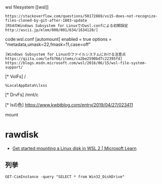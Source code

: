 wsl filesystem
[[wsl]]

	https://stackoverflow.com/questions/50172869/vs15-does-not-recognize-files-cloned-by-git-after-1803-update
	[RS4のWindows Subsystem for Linuxでのwsl.confによる初期設定 http://ascii.jp/elem/000/001/634/1634120/]

code:wsl.conf
 [automount]
 enabled = true
 options = "metadata,umask=22,fmask=11,case=off"

	[Windows Subsystem for Linuxのファイルシステムにおける注意点 https://qiita.com/lefb766/items/ca2be2590bd7c22395fd]
	https://blogs.msdn.microsoft.com/wsl/2016/06/15/wsl-file-system-support/

[* VolFs]
/

`%LocalAppData%\lxss`

[* DrvFs]
/mnt/c

[* lsの色]
https://www.kwbtblog.com/entry/2019/04/27/023411

mount

# rawdisk
- [Get started mounting a Linux disk in WSL 2 | Microsoft Learn](https://learn.microsoft.com/en-us/windows/wsl/wsl2-mount-disk)

## 列挙
`GET-CimInstance -query "SELECT * from Win32_DiskDrive"`

